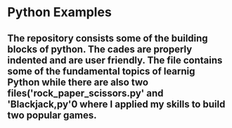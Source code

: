 ﻿# Python Examples 
 ## The repository consists some of the building blocks of python. The cades are properly indented and are user friendly. The file contains some of the fundamental topics of learnig Python while there are also two files('rock_paper_scissors.py' and 'Blackjack,py'0 where I applied my skills to build two popular games.
